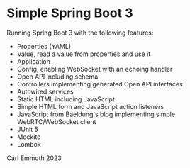 # Simple Spring Boot 3

Running Spring Boot 3 with the following features:

- Properties (YAML)
- Value, read a value from properties and use it
- Application
- Config, enabling WebSocket with an echoing handler
- Open API including schema
- Controllers implementing generated Open API interfaces
- Autowired services
- Static HTML including JavaScript
- Simple HTML form and JavaScript action listeners
- JavaScript from Baeldung's blog implementing simple WebRTC/WebSocket client
- JUnit 5
- Mockito
- Lombok

Carl Emmoth 2023
